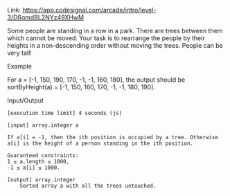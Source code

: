 Link: https://app.codesignal.com/arcade/intro/level-3/D6qmdBL2NYz49XHwM

Some people are standing in a row in a park. There are trees between them which cannot be moved. Your task is to rearrange the people by their heights in a non-descending order without moving the trees. People can be very tall!

Example

For a = [-1, 150, 190, 170, -1, -1, 160, 180], the output should be
sortByHeight(a) = [-1, 150, 160, 170, -1, -1, 180, 190].

Input/Output

    [execution time limit] 4 seconds (js)

    [input] array.integer a

    If a[i] = -1, then the ith position is occupied by a tree. Otherwise a[i] is the height of a person standing in the ith position.

    Guaranteed constraints:
    1 ≤ a.length ≤ 1000,
    -1 ≤ a[i] ≤ 1000.

    [output] array.integer
        Sorted array a with all the trees untouched.
